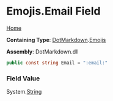 # Emojis\.Email Field

[Home](../../../README.md)

**Containing Type**: [DotMarkdown](../../README.md)\.[Emojis](../README.md)

**Assembly**: DotMarkdown\.dll

```csharp
public const string Email = ":email:"
```

### Field Value

System\.[String](https://docs.microsoft.com/en-us/dotnet/api/system.string)